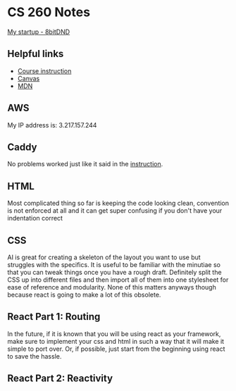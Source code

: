 # CS 260 Notes

[My startup - 8bitDND](https://8bitdnd.click)

## Helpful links

- [Course instruction](https://github.com/webprogramming260)
- [Canvas](https://byu.instructure.com)
- [MDN](https://developer.mozilla.org)

## AWS

My IP address is: 3.217.157.244


## Caddy

No problems worked just like it said in the [instruction](https://github.com/webprogramming260/.github/blob/main/profile/webServers/https/https.md).

## HTML

Most complicated thing so far is keeping the code looking clean, convention is not enforced at all and it can get super confusing if you don't have your indentation correct


## CSS

AI is great for creating a skeleton of the layout you want to use but struggles with the specifics. It is useful to be familiar with the minutiae so that you can tweak things once you have a rough draft. Definitely split the CSS up into different files and then import all of them into one stylesheet for ease of reference and modularity. None of this matters anyways though because react is going to make a lot of this obsolete. 


## React Part 1: Routing

In the future, if it is known that you will be using react as your framework, make sure to implement your css and html in such a way that it will make it simple to port over. Or, if possible, just start from the beginning using react to save the hassle. 


## React Part 2: Reactivity

